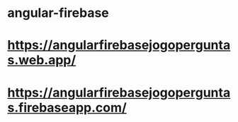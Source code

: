 # angular-firebase
# https://angularfirebasejogoperguntas.web.app/
# https://angularfirebasejogoperguntas.firebaseapp.com/